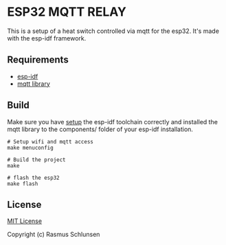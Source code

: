 # ESP32 MQTT RELAY

This is a setup of a heat switch controlled via mqtt for the esp32. It's made with the esp-idf framework.

## Requirements

* [esp-idf](https://docs.espressif.com/projects/esp-idf/en/stable/get-started/index.html)
* [mqtt library](https://github.com/espressif/esp-mqtt)


## Build

Make sure you have [setup](https://docs.espressif.com/projects/esp-idf/en/stable/get-started/#setup-toolchain) the esp-idf toolchain correctly and installed the mqtt library to the components/ folder of your esp-idf installation.

```
# Setup wifi and mqtt access
make menuconfig

# Build the project
make

# flash the esp32
make flash
```

## License

[MIT License](./LICENSE)

Copyright (c) Rasmus Schlunsen
